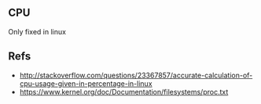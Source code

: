 ## CPU

Only fixed in linux

## Refs
* <http://stackoverflow.com/questions/23367857/accurate-calculation-of-cpu-usage-given-in-percentage-in-linux>
* <https://www.kernel.org/doc/Documentation/filesystems/proc.txt>
